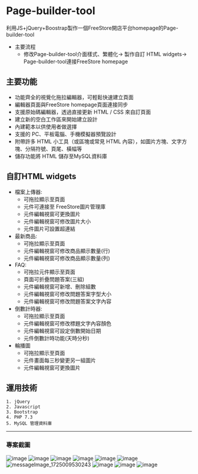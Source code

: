 # Page-builder-tool
利用JS+jQuery+Boostrap製作一個FreeStore開店平台homepage的Page-builder-tool
* 主要流程  
  * 修改Page-builder-tool介面樣式、繁體化-> 製作自訂 HTML widgets-> Page-builder-tool連接FreeStore homepage
## 主要功能
* 功能齊全的視覺化拖拉編輯器，可輕鬆快速建立頁面
* 編輯器頁面與FreeStore homepage頁面連接同步
* 支援原始碼編輯器，透過直接更新 HTML / CSS 來自訂頁面
* 建立新的空白工作區來開始建立設計
* 內建範本以供使用者做選擇
* 支援的 PC、平板電腦、手機模擬器預覽設計
* 附帶許多 HTML 小工具（或區塊或常見 HTML 內容），如圖片方塊、文字方塊、分隔符號、頁尾、橫幅等
* 儲存功能將 HTML 儲存至MySQL資料庫
## 自訂HTML widgets
* 檔案上傳器:
  * 可拖拉顯示至頁面
  * 元件可連接至 FreeStore圖片管理庫
  * 元件編輯視窗可更換圖片
  * 元件編輯視窗可修改圖片大小
  * 元件圖片可設置超連結
* 最新商品:
  * 可拖拉顯示至頁面
  * 元件編輯視窗可修改商品顯示數量(行)
  * 元件編輯視窗可修改商品顯示數量(列)
* FAQ:
  * 可拖拉元件顯示至頁面
  * 頁面可折疊問題答案(三組)
  * 元件編輯視窗可新增、刪除組數
  * 元件編輯視窗可修改問題答案字型大小
  * 元件編輯視窗可修改問題答案文字內容
* 倒數計時器:
  * 可拖拉顯示至頁面
  * 元件編輯視窗可修改標題文字內容顏色
  * 元件編輯視窗可設定倒數開始日期
  * 元件倒數計時功能(天時分秒)
* 輪播圖
  * 可拖拉顯示至頁面
  * 元件畫面每三秒變更另一組圖片
  * 元件編輯視窗可更換圖片
## 運用技術
    1. jQuery
    2. Javascript
    3. Bootstrap
    4. PHP 7.3
    5. MySQL 管理資料庫
 ***
### 專案截圖
![image](https://github.com/user-attachments/assets/c4db2ddd-6dd5-4c37-822e-a21f431eaa4e)
![image](https://github.com/user-attachments/assets/c5248ba0-bd38-4fd4-8a8d-557440f5e616)
![image](https://github.com/user-attachments/assets/2837061d-a03c-4334-8827-07a7844a8eaa)
![image](https://github.com/user-attachments/assets/61657d66-9082-4bdf-a5e5-d7fd1a95c826)
![image](https://github.com/user-attachments/assets/456e4a22-0996-47b6-99ef-8bd3b8de9798)
![image](https://github.com/user-attachments/assets/7511a362-25dd-4439-83ee-aa9275c50e25)
![messageImage_1725009530243](https://github.com/user-attachments/assets/a475db8d-f40f-4081-a27f-698e02e6a94c)
![image](https://github.com/user-attachments/assets/068ae454-97bc-49de-b095-843dc5a6f2db)
![image](https://github.com/user-attachments/assets/6a31bec2-cadd-4950-8b71-cdb8c536447f)
![image](https://github.com/user-attachments/assets/efc962c7-83df-45d4-b711-4d8b37c5bf03)









